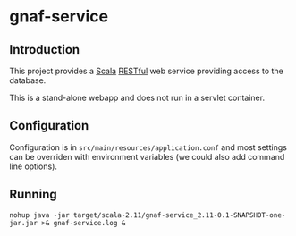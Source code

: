 # gnaf-service
## Introduction
This project provides a [Scala](http://scala-lang.org/) [RESTful](https://en.wikipedia.org/wiki/Representational_state_transfer) web service providing access to the database.

This is a stand-alone webapp and does not run in a servlet container.

## Configuration

Configuration is in `src/main/resources/application.conf` and most settings can be overriden with environment variables (we could also add command line options).

## Running

    nohup java -jar target/scala-2.11/gnaf-service_2.11-0.1-SNAPSHOT-one-jar.jar >& gnaf-service.log &
